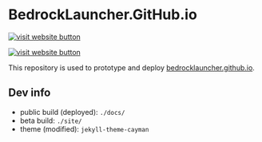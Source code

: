 # BedrockLauncher.GitHub.io
[![visit website button](https://img.shields.io/badge/Visit%20Website-BedrockLauncher.GitHub.io-brightgreen?style=for-the-badge&logo=github)](https://bedrocklauncher.github.io/)

[![visit website button](https://img.shields.io/badge/Veiw%20Beta%20Source-BedrockLauncher.GitHub.io%2F_site-yellow?style=for-the-badge&logo=github)](https://github.com/BedrockLauncher/BedrockLauncher.GitHub.io/tree/main/_site/)

This repository is used to prototype and deploy [bedrocklauncher.github.io](https://bedrocklauncher.github.io/).

## Dev info
 - public build (deployed): `./docs/`
 - beta build: `./site/`
 - theme (modified): `jekyll-theme-cayman`